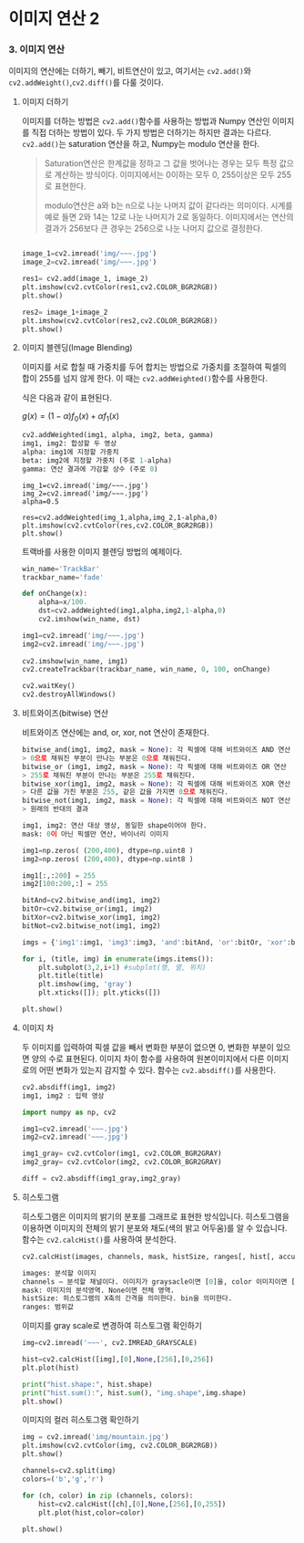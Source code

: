 # 이미지 연산 2



### 3. 이미지 연산

이미지의 연산에는 더하기, 빼기, 비트연산이 있고, 여기서는 `cv2.add()`와 `cv2.addWeight()`,`cv2.diff()`를 다룰 것이다.

1. 이미지 더하기

   이미지를 더하는 방법은 `cv2.add()`함수를 사용하는 방법과 Numpy 연산인 이미지를 직접 더하는 방법이 있다. 두 가지 방법은 더하기는 하지만 결과는 다르다. `cv2.add()`는 saturation 연산을 하고, Numpy는 modulo 연산을 한다.

   > Saturation연산은 한계값을 정하고 그 값을 벗어나는 경우는 모두 특정 값으로 계산하는 방식이다. 이미지에서는 0이하는 모두 0, 255이상은 모두 255로 표현한다.
   >
   > modulo연산은 a와 b는 n으로 나눈 나머지 값이 같다라는 의미이다. 시계를 예로 들면 2와 14는 12로 나눈 나머지가 2로 동일하다. 이미지에서는 연산의 결과가 256보다 큰 경우는 256으로 나눈 나머지 값으로 결정한다.

   ```python
   
   image_1=cv2.imread('img/~~~.jpg')
   image_2=cv2.imread('img/~~~.jpg')
   
   res1= cv2.add(image_1, image_2)
   plt.imshow(cv2.cvtColor(res1,cv2.COLOR_BGR2RGB))
   plt.show()
   
   res2= image_1+image_2
   plt.imshow(cv2.cvtColor(res2,cv2.COLOR_BGR2RGB))
   plt.show()
   ```

   

2. 이미지 블렌딩(Image Blending)

   이미지를 서로 합칠 때 가중치를 두어 합치는 방법으로 가중치를 조절하여 픽셀의 합이 255를 넘지 않게 한다. 이 때는 `cv2.addWeighted()`함수를 사용한다. 

   식은 다음과 같이 표현된다.

   $g(x) = (1 - \alpha)f_{0}(x) + \alpha f_{1}(x)$

   ```python
   cv2.addWeighted(img1, alpha, img2, beta, gamma)
   img1, img2: 합성할 두 영상
   alpha: img1에 지정할 가중치
   beta: img2에 지정할 가중치 (주로 1-alpha)
   gamma: 연산 결과에 가감할 상수 (주로 0)
   ```

   

   ```
   img_1=cv2.imread('img/~~~.jpg')
   img_2=cv2.imread('img/~~~.jpg')
   alpha=0.5
   
   res=cv2.addWeighted(img_1,alpha,img_2,1-alpha,0)
   plt.imshow(cv2.cvtColor(res,cv2.COLOR_BGR2RGB))
   plt.show()
   ```

   트랙바를 사용한 이미지 블렌딩 방법의 예제이다.

   ```python
   win_name='TrackBar'
   trackbar_name='fade'
   
   def onChange(x):
       alpha=x/100.
       dst=cv2.addWeighted(img1,alpha,img2,1-alpha,0)
       cv2.imshow(win_name, dst)
   
   img1=cv2.imread('img/~~~.jpg')
   img2=cv2.imread('img/~~~.jpg')
                   
   cv2.imshow(win_name, img1)
   cv2.createTrackbar(trackbar_name, win_name, 0, 100, onChange)
   
   cv2.waitKey()
   cv2.destroyAllWindows()
   ```

3. 비트와이즈(bitwise) 연산

   비트와이즈 연산에는 and, or, xor, not 연산이 존재한다.

   ```python
   bitwise_and(img1, img2, mask = None): 각 픽셀에 대해 비트와이즈 AND 연산
   > 0으로 채워진 부분이 만나는 부분은 0으로 채워진다.
   bitwise_or (img1, img2, mask = None): 각 픽셀에 대해 비트와이즈 OR 연산
   > 255로 채워진 부분이 만나는 부분은 255로 채워진다.
   bitwise_xor(img1, img2, mask = None): 각 픽셀에 대해 비트와이즈 XOR 연산
   > 다른 값을 가진 부분은 255, 같은 값을 가지면 0으로 채워진다.
   bitwise_not(img1, img2, mask = None): 각 픽셀에 대해 비트와이즈 NOT 연산
   > 원래의 반대의 결과
   
   img1, img2: 연산 대상 영상, 동일한 shape이어야 한다.
   mask: 0이 아닌 픽셀만 연산, 바이너리 이미지
   ```

   

   ```python
   img1=np.zeros( (200,400), dtype=np.uint8 )
   img2=np.zeros( (200,400), dtype=np.uint8 )
   
   img1[:,:200] = 255    
   img2[100:200,:] = 255 
   
   bitAnd=cv2.bitwise_and(img1, img2)
   bitOr=cv2.bitwise_or(img1, img2)
   bitXor=cv2.bitwise_xor(img1, img2)
   bitNot=cv2.bitwise_not(img1, img2)
   
   imgs = {'img1':img1, 'img3':img3, 'and':bitAnd, 'or':bitOr, 'xor':bitXor, 'not(img1)':bitNot}
   
   for i, (title, img) in enumerate(imgs.items()): 
       plt.subplot(3,2,i+1) #subplot(행, 열, 위치)
       plt.title(title)
       plt.imshow(img, 'gray')
       plt.xticks([]); plt.yticks([])
   
   plt.show()
   ```

   

4. 이미지 차

   두 이미지를 입력하여 픽셀 값을 빼서 변화한 부분이 없으면 0, 변화한 부분이 있으면 양의 수로 표현된다. 이미지 차이 함수를 사용하여 원본이미지에서 다른 이미지로의 어떤 변화가 있는지 감지할 수 있다. 함수는 `cv2.absdiff()`를 사용한다.

   ```python
   cv2.absdiff(img1, img2)
   img1, img2 : 입력 영상
   ```

   

   ```python
   import numpy as np, cv2
   
   img1=cv2.imread('~~~.jpg')
   img2=cv2.imread('~~~.jpg')
   
   img1_gray= cv2.cvtColor(img1, cv2.COLOR_BGR2GRAY)
   img2_gray= cv2.cvtColor(img2, cv2.COLOR_BGR2GRAY)
   
   diff = cv2.absdiff(img1_gray,img2_gray)
   ```

   

5. 히스토그램

   히스토그램은 이미지의 밝기의 분포를 그래프로 표현한 방식입니다. 히스토그램을 이용하면 이미지의 전체의 밝기 분포와 채도(색의 밝고 어두움)를 알 수 있습니다. 함수는 `cv2.calcHist()`를 사용하여 분석한다.

   ```python
   cv2.calcHist(images, channels, mask, histSize, ranges[, hist[, accumulate]])
   
   images: 분석할 이미지
   channels – 분석할 채널이다. 이미지가 graysacle이면 [0]을, color 이미지이면 [0],[0,1] 형태로 쓴다.(1 : Blue, 2: Green, 3: Red)
   mask: 이미지의 분석영역. None이면 전체 영역.
   histSize: 히스토그램의 X축의 간격을 의미한다. bin을 의미한다.
   ranges: 범위값
   ```

   이미지를 gray scale로 변경하여 히스토그램 확인하기

   ```python
   img=cv2.imread('~~~', cv2.IMREAD_GRAYSCALE)
   
   hist=cv2.calcHist([img],[0],None,[256],[0,256])
   plt.plot(hist)
   
   print("hist.shape:", hist.shape)
   print("hist.sum():", hist.sum(), "img.shape",img.shape)
   plt.show()
   
   ```

   이미지의 컬러 히스토그램 확인하기

   ```python
   img = cv2.imread('img/mountain.jpg')
   plt.imshow(cv2.cvtColor(img, cv2.COLOR_BGR2RGB))
   plt.show()
   
   channels=cv2.split(img)
   colors=('b','g','r')
   
   for (ch, color) in zip (channels, colors):
       hist=cv2.calcHist([ch],[0],None,[256],[0,255])
       plt.plot(hist,color=color)
       
   plt.show()
   ```

   

